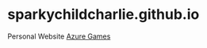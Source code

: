 # sparkychildcharlie.github.io
Personal Website
[Azure Games](https://sparkychildcharlie.github.io/azure-games/)

